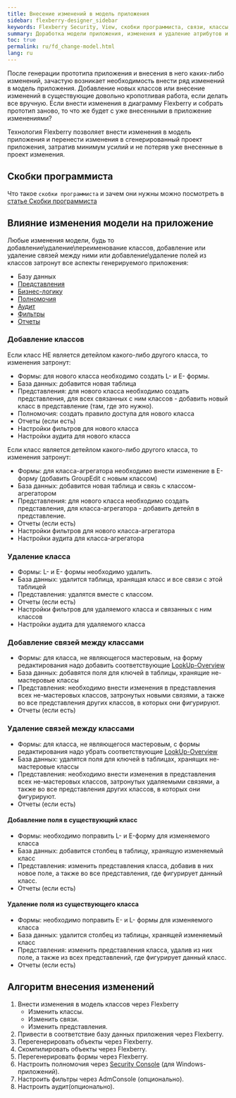 ```yaml
---
title: Внесение изменений в модель приложения
sidebar: flexberry-designer_sidebar
keywords: Flexberry Security, View, скобки программиста, связи, классы, представления, интерфейс, полномочия, аудит
summary: Доработка модели приложения, изменения и удаление атрибутов и связей
toc: true
permalink: ru/fd_change-model.html
lang: ru
---
```


После генерации прототипа приложения и внесения в него каких-либо изменений, зачастую возникает необходимость внести ряд изменений в модель приложения. Добавление новых классов или внесение изменений в существующие довольно кропотливая работа, если делать все вручную. Если внести изменения в диаграмму Flexberry и собрать прототип заново, то что же будет с уже внесенными в приложение изменениями?

Технология Flexberry позволяет внести изменения в модель приложения и перенести изменения в сгенерированный проект приложения, затратив минимум усилий и не потеряв уже внесенные в проект изменения.

## Скобки программиста

Что такое `скобки программиста` и зачем они нужны можно посмотреть в [статье Скобки программиста](fo_programmer-brackets.html)

## Влияние изменения модели на приложение

Любые изменения модели, будь то добавление\удаление\переименование классов, добавление или удаление связей между ними или добавление\удаление полей из классов затронут все аспекты генерируемого приложения:

* Базу данных
* [Представления](fd_view-types.html)
* [Бизнес-логику](fo_business-logic.html)
* [Полномочия](efs_secutity.html)
* [Аудит](efs_audit.html)
* [Фильтры](fw_filtersand-limits.html)
* [Отчеты](fp_create-uni-report.html)

### Добавление классов

Если класс НЕ является детейлом какого-либо другого класса, то изменения затронут:
* Формы: для нового класса необходимо создать L- и E- формы.
* База данных: добавится новая таблица
* Представления: для нового класса необходимо создать представления, для всех связанных с ним классов - добавить новый класс в представление (там, где это нужно).
* Полномочия: создать правило доступа для нового класса
* Отчеты (если есть)
* Настройки фильтров для нового класса
* Настройки аудита для нового класса

Если класс является детейлом какого-либо другого класса, то изменения затронут:
* Формы: для класса-агрегатора необходимо внести изменение в E-форму (добавить GroupEdit с новым классом)
* База данных: добавится новая таблица и связь с классом-агрегатором
* Представления: для нового класса необходимо создать представления, для класса-агрегатора - добавить детейл в представление.
* Отчеты (если есть)
* Настройки фильтров для нового класса-агрегатора
* Настройки аудита для класса-агрегатора

### Удаление класса

* Формы: L- и E- формы необходимо удалить.
* База данных: удалится таблица, хранящая класс и все связи с этой таблицей
* Представления: удалятся вместе с классом.
* Отчеты (если есть)
* Настройки фильтров для удаляемого класса и связанных с ним классов
* Настройки аудита для удаляемого класса

### Добавление связей между классами

* Формы: для класса, не являющегося мастеровым, на форму редактирования надо добавить соответствующие [LookUp-Overview](fa_lookup-overview.html)
* База данных: добавятся поля для ключей в таблицы, хранящие не-мастеровые классы
* Представления: необходимо внести изменения в представления всех не-мастеровых классов, затронутых новыми связями, а также во все представления других классов, в которых они фигурируют.
* Отчеты (если есть)


### Удаление связей между классами

* Формы: для класса, не являющегося мастеровым, с формы редактирования надо убрать соответствующие [LookUp-Overview](fa_lookup-overview.html)
* База данных: удалятся поля для ключей в таблицах, хранящих не-мастеровые классы
* Представления: необходимо внести изменения в представления всех не-мастеровых классов, затронутых удаляемыми связями, а также во все представления других классов, в которых они фигурируют.
* Отчеты (если есть)

#### Добавление поля в существующий класс

* Формы: необходимо поправить L- и E-форму для изменяемого класса
* База данных: добавится столбец в таблицу, хранящую изменяемый класс
* Представления: изменить представления класса, добавив в них новое поле, а также во все представления, где фигурирует данный класс.
* Отчеты (если есть)

#### Удаление поля из существующего класса

* Формы: необходимо поправить E- и L- формы для изменяемого класса
* База данных: удалится столбец из таблицы, хранящей изменяемый класс
* Представления: изменить представления класса, удалив из них поле, а также из всех представлений, где фигурирует данный класс.
* Отчеты (если есть)

## Алгоритм внесения изменений

1. Внести изменения в модель классов через Flexberry
    * Изменить классы.
    * Изменить связи.
    * Изменить представления.
2. Привести в соответствие базу данных приложения через Flexberry.
3. Перегенерировать объекты через Flexberry.
4. Скомпилировать объекты через Flexberry.
5. Перегенерировать формы через Flexberry.
6. Настроить полномочия через [Security Console](efs_security-console.html) (для Windows-приложений).
7. Настроить фильтры через AdmConsole (опционально).
8. Настроить аудит(опционально).
